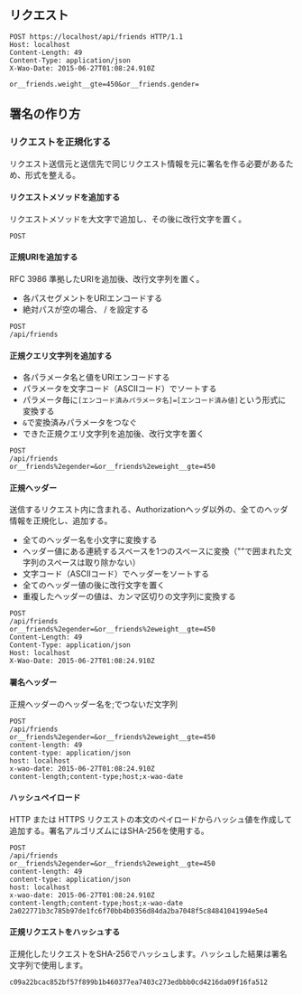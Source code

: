 
## リクエスト

```
POST https://localhost/api/friends HTTP/1.1
Host: localhost
Content-Length: 49
Content-Type: application/json
X-Wao-Date: 2015-06-27T01:08:24.910Z

or__friends.weight__gte=450&or__friends.gender=
```

## 署名の作り方

### リクエストを正規化する

リクエスト送信元と送信先で同じリクエスト情報を元に署名を作る必要があるため、形式を整える。

#### リクエストメソッドを追加する

リクエストメソッドを大文字で追加し、その後に改行文字を置く。

```
POST

```

#### 正規URIを追加する

RFC 3986 準拠したURIを追加後、改行文字列を置く。

- 各パスセグメントをURIエンコードする
- 絶対パスが空の場合、 / を設定する

```
POST
/api/friends

```

#### 正規クエリ文字列を追加する

- 各パラメータ名と値をURIエンコードする
- パラメータを文字コード（ASCIIコード）でソートする
- パラメータ毎に```[エンコード済みパラメータ名]=[エンコード済み値]```という形式に変換する
- ```&```で変換済みパラメータをつなぐ
- できた正規クエリ文字列を追加後、改行文字を置く

```
POST
/api/friends
or__friends%2egender=&or__friends%2eweight__gte=450

```

#### 正規ヘッダー

送信するリクエスト内に含まれる、Authorizationヘッダ以外の、全てのヘッダ情報を正規化し、追加する。

- 全てのヘッダー名を小文字に変換する
- ヘッダー値にある連続するスペースを1つのスペースに変換（""で囲まれた文字列のスペースは取り除かない）
- 文字コード（ASCIIコード）でヘッダーをソートする
- 全てのヘッダー値の後に改行文字を置く
- 重複したヘッダーの値は、カンマ区切りの文字列に変換する

```
POST
/api/friends
or__friends%2egender=&or__friends%2eweight__gte=450
Content-Length: 49
Content-Type: application/json
Host: localhost
X-Wao-Date: 2015-06-27T01:08:24.910Z

```

#### 署名ヘッダー

正規ヘッダーのヘッダー名を;でつないだ文字列

```
POST
/api/friends
or__friends%2egender=&or__friends%2eweight__gte=450
content-length: 49
content-type: application/json
host: localhost
x-wao-date: 2015-06-27T01:08:24.910Z
content-length;content-type;host;x-wao-date

```

#### ハッシュペイロード

HTTP または HTTPS リクエストの本文のペイロードからハッシュ値を作成して追加する。署名アルゴリズムにはSHA-256を使用する。

```
POST
/api/friends
or__friends%2egender=&or__friends%2eweight__gte=450
content-length: 49
content-type: application/json
host: localhost
x-wao-date: 2015-06-27T01:08:24.910Z
content-length;content-type;host;x-wao-date
2a022771b3c785b97de1fc6f70bb4b0356d84da2ba7048f5c84841041994e5e4
```

#### 正規リクエストをハッシュする

正規化したリクエストをSHA-256でハッシュします。ハッシュした結果は署名文字列で使用します。

```
c09a22bcac852bf57f899b1b460377ea7403c273edbbb0cd4216da09f16fa512
```
